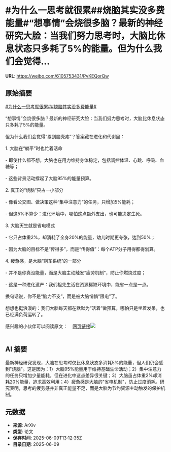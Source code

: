 # #为什么一思考就很累##烧脑其实没多费能量#“想事情”会烧很多脑？最新的神经研究大脸：当我们努力思考时，大脑比休息状态只多耗了5%的能量。但为什么我们会觉得...

**URL**: https://weibo.com/6105753431/PvKEQorQw

## 原始摘要

<a href="https://m.weibo.cn/search?containerid=231522type%3D1%26t%3D10%26q%3D%23%E4%B8%BA%E4%BB%80%E4%B9%88%E4%B8%80%E6%80%9D%E8%80%83%E5%B0%B1%E5%BE%88%E7%B4%AF%23&amp;extparam=%23%E4%B8%BA%E4%BB%80%E4%B9%88%E4%B8%80%E6%80%9D%E8%80%83%E5%B0%B1%E5%BE%88%E7%B4%AF%23" data-hide=""><span class="surl-text">#为什么一思考就很累#</span></a><a href="https://m.weibo.cn/search?containerid=231522type%3D1%26t%3D10%26q%3D%23%E7%83%A7%E8%84%91%E5%85%B6%E5%AE%9E%E6%B2%A1%E5%A4%9A%E8%B4%B9%E8%83%BD%E9%87%8F%23&amp;extparam=%23%E7%83%A7%E8%84%91%E5%85%B6%E5%AE%9E%E6%B2%A1%E5%A4%9A%E8%B4%B9%E8%83%BD%E9%87%8F%23" data-hide=""><span class="surl-text">#烧脑其实没多费能量#</span></a><br><br>“想事情”会烧很多脑？最新的神经研究大脸：当我们努力思考时，大脑比休息状态只多耗了5%的能量。<br><br>但为什么我们会觉得“累到脑壳疼”？答案藏在进化和代谢里：<br><br>1. 大脑在“躺平”时也忙着活命<br><br>- 即使什么都不想，大脑也在用力维持身体稳定，包括调控体温、心跳、呼吸、血糖等；<br>    <br>- 这些背景活动撑起了大脑95%的能量预算。<br>    <br>2. 真正的“烧脑”只占一小部分<br><br>- 像看公交图、做决策这种“集中注意力”的任务，只增加5%能耗；<br>    <br>- 但这5%不算少：进化环境中，哪怕这点额外支出，也可能决定生死。<br>    <br>3. 大脑天生就是省电模式<br><br>- 它只占体重2%，却消耗了全身20%的能量，幼儿时期更夸张，达到50%；<br>    <br>- 因为大脑的目标不是“传得多”，而是“传得值”：每个ATP分子用得都得划算。<br>    <br>4. 疲惫感，是大脑“刹车系统”的一部分<br><br>- 并不是你真没能量，而是大脑主动触发“疲劳机制”，防止你燃烧过度；<br>    <br>- 这是一种进化遗产：我们祖先生活在资源稀缺环境中，能省一点是一点。<br>    <br>换句话说，你不是“脑力不支”，而是被大脑悄悄“限电”了。  <br><br>想想也挺浪漫的：我们大脑每天都在默默为“活着”做预算，哪怕只是坐着发呆，也已经满负荷运转了。<br><br>感兴趣的小伙伴可以阅读原文：<a href="https://weibo.cn/sinaurl?u=https%3A%2F%2Fwww.quantamagazine.org%2Fhow-much-energy-does-it-take-to-think-20250604%2F" data-hide=""><span class="url-icon"><img style="width: 1rem;height: 1rem" src="https://h5.sinaimg.cn/upload/2015/09/25/3/timeline_card_small_web_default.png" referrerpolicy="no-referrer"></span><span class="surl-text">网页链接</span></a><img style="" src="https://tvax4.sinaimg.cn/large/006Fd7o3gy1i2976majw9j30zk0k0b29.jpg" referrerpolicy="no-referrer"><br><br>

## AI 摘要

最新神经研究发现，大脑在思考时仅比休息状态多消耗5%的能量，但人们仍会感到"烧脑"。这是因为：1）大脑95%能量用于维持基础生命活动；2）集中注意力的任务只增加少量能耗，但在进化中这点差异很关键；3）大脑虽占体重2%却消耗20%能量，追求高效利用；4）疲惫感是大脑的"省电机制"，防止过度消耗。研究表明，思考的疲劳感并非真正能量不足，而是大脑为节约资源主动触发的保护机制。

## 元数据

- **来源**: ArXiv
- **类型**: 论文
- **保存时间**: 2025-06-09T13:12:35Z
- **目录日期**: 2025-06-09
